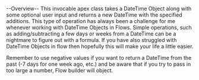 --Overview--
This invocable apex class takes a DateTime Object along with some optional user input and returns a new DateTime with the specified additions. This type of operation has always been a challenge for me whenever working with DateTime Objects in Flows. Simple operations, such as adding/subtracting a few days or weeks from a DateTime can be a nightmare to figure out with a formula. If you have also struggled with DateTime Objects in flow then hopefully this will make your life a little easier.

Remember to use negative values if you want to return a DateTime from the past (-7 days for one week ago, etc.) and be aware that if you try to pass in too large a number, Flow builder will object. 